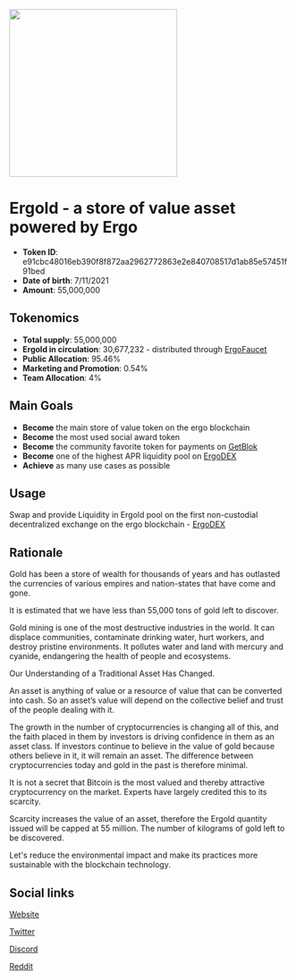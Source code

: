 <img src="https://github.com/vlikes/Ergold/blob/master/logo.png" width="300"/>

# Ergold - a store of value asset powered by Ergo


- **Token ID**: 	       e91cbc48016eb390f8f872aa2962772863e2e840708517d1ab85e57451f91bed
- **Date of birth**:     7/11/2021
- **Amount**:            55,000,000

## Tokenomics

- **Total supply**: 55,000,000 
- **Ergold in circulation**: 30,677,232 - distributed through [ErgoFaucet](https://ergofaucet.org/) 
- **Public Allocation**: 95.46%
- **Marketing and Promotion**: 0.54%
- **Team Allocation**: 4%

## Main Goals

- **Become** the main store of value token on the ergo blockchain
- **Become** the most used social award token
- **Become** the community favorite token for payments on [GetBlok](https://getblok.io/)
- **Become** one of the highest APR liquidity pool on [ErgoDEX](https://ergodex.io/)
- **Achieve** as many use cases as possible

## Usage

Swap and provide Liquidity in Ergold pool on the first non-custodial decentralized exchange on the ergo blockchain - [ErgoDEX](https://app.ergodex.io/swap)

## Rationale

Gold has been a store of wealth for thousands of years and has outlasted the currencies of various empires and nation-states that have come and gone. 

It is estimated that we have less than 55,000 tons of gold left to discover.

Gold mining is one of the most destructive industries in the world. It can displace communities, contaminate drinking water, hurt workers, and destroy pristine environments. It pollutes water and land with mercury and cyanide, endangering the health of people and ecosystems.

Our Understanding of a Traditional Asset Has Changed.

An asset is anything of value or a resource of value that can be converted into cash. So an asset’s value will depend on the collective belief and trust of the people dealing with it. 

The growth in the number of cryptocurrencies is changing all of this, and the faith placed in them by investors is driving confidence in them as an asset class. If investors continue to believe in the value of gold because others believe in it, it will remain an asset. The difference between cryptocurrencies today and gold in the past is therefore minimal.

It is not a secret that Bitcoin is the most valued and thereby attractive cryptocurrency on the market. Experts have largely credited this to its scarcity. 

Scarcity increases the value of an asset, therefore the Ergold quantity issued will be capped at 55 million. The number of kilograms of gold left to be discovered. 

Let's reduce the environmental impact and make its practices more sustainable with the blockchain technology.

## Social links

[Website](https://ergold.io/)

[Twitter](https://twitter.com/Ergold_io)

[Discord](https://discord.gg/f5k2rTCFrN)

[Reddit](https://www.reddit.com/r/ergold/)
